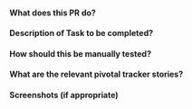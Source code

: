 #### What does this PR do?
#### Description of Task to be completed?
#### How should this be manually tested?
#### What are the relevant pivotal tracker stories?
#### Screenshots (if appropriate)
